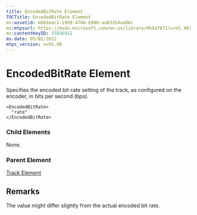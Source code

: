 ```yaml
---
title: EncodedBitRate Element
TOCTitle: EncodedBitRate Element
ms:assetid: eb01eac1-19b0-47bb-b906-aa83354aa86c
ms:mtpsurl: https://msdn.microsoft.com/en-us/library/Hh547071(v=VS.90)
ms:contentKeyID: 37836912
ms.date: 05/02/2012
mtps_version: v=VS.90
---
```


# EncodedBitRate Element

Specifies the encoded bit-rate setting of the track, as configured on the encoder, in bits per second (bps).

    <EncodedBitRate>
      "rate"
    </EncodedBitRate>

### Child Elements

None.

### Parent Element

[Track Element](track-element.md)


## Remarks

The value might differ slightly from the actual encoded bit rate.

